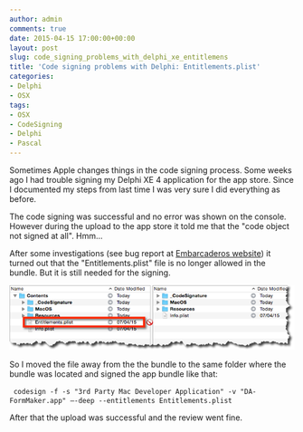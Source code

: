 ```yaml
---
author: admin
comments: true
date: 2015-04-15 17:00:00+00:00
layout: post
slug: code_signing_problems_with_delphi_xe_entitlemens
title: 'Code signing problems with Delphi: Entitlements.plist'
categories:
- Delphi
- OSX
tags:
- OSX
- CodeSigning
- Delphi
- Pascal
---
```


Sometimes Apple changes things in the code signing process. Some weeks ago I had trouble signing my Delphi XE 4 application for the app store. Since I documented my steps from last time I was very sure I did everything as before.

The code signing was successful and no error was shown on the console. However during the upload to the app store it told me that  the "code object not signed at all". Hmm...

After some investigations (see bug report at [Embarcaderos website](http://qc.embarcadero.com/wc/qcmain.aspx?d=127441)) it turned out that the "Entitlements.plist" file is no longer allowed in the bundle. But it is still needed for the signing.

![](/assets/uploads/2015/4/delphi.png)

So I moved the file away from the the bundle to the same folder where the bundle was located and signed the app bundle like that:

     codesign -f -s "3rd Party Mac Developer Application" -v "DA-FormMaker.app" —-deep --entitlements Entitlements.plist

After that the upload was successful and the review went fine.



